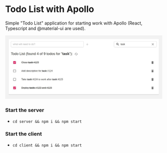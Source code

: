 # Todo List with Apollo

Simple "Todo List" application for starting work with Apollo (React, Typescript and @material-ui are used).

![Todo List screenshot](./todo-list.jpg?raw=true "Todo List screenshot")

### Start the server
- `cd server && npm i && npm start`

### Start the client
- `cd client && npm i && npm start`
